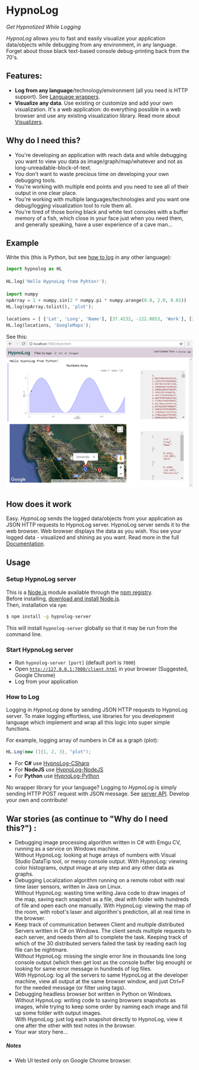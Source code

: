 HypnoLog
==========================
*Get Hypnotized While Logging*

*HypnoLog* allows you to fast and easily visualize your application data/objects while debugging from any environment, in any language. Forget about those black text-based console debug-printing back from the 70's.

## Features:
- **Log from any language**/technology/environment (all you need is HTTP support). See [Language wrappers](documentation#language-wrappers).
- **Visualize any data**. Use existing or customize and add your own visualization. It's a web application: do everything possible in a web browser and use any existing visualization library. Read more about [Visualizers](documentation#Visualizers).  

## Why do I need this?
- You're developing an application with reach data and while debugging you want to view you data as image/graph/map/whatever and not as long-unreadable-block-of-text. 
- You don't want to waste precious time on developing your own debugging tools.
- You're working with multiple end points and you need to see all of their output in one clear place.
- You're working with multiple languages/technologies and you want one debug/logging visualization tool to rule them all.
- You're tired of those boring black and white text consoles with a buffer memory of a fish, which close in your face just when you need them, and generally speaking, have a user experience of a cave man...

## Example
Write this (this is Python, but see [how to log](#how-to-log) in any other language):
```python
import hypnolog as HL

HL.log('Hello HypnoLog from Pyhton!');

import numpy
npArray = 1 + numpy.sin(2 * numpy.pi * numpy.arange(0.0, 2.0, 0.01))
HL.log(npArray.tolist(), 'plot');

locations = [ ['Lat', 'Long', 'Name'], [37.4232, -122.0853, 'Work'], [37.4289, -122.1697, 'University'], [37.6153, -122.3900, 'Airport'], [37.4422, -122.1731, 'Shopping'] ];
HL.log(locations, 'GoogleMaps');
```

See this:
![alt text](/doc/images/screenshot_hypnolog-python-example.png "HypnoLog UI screenshot")

## How does it work
Easy. *HypnoLog* sends the logged data/objects from your application as JSON HTTP requests to HypnoLog server. HypnoLog server sends it to the web browser. Web browser displays the data as you wish. You see your logged data - visualized and shining as you want. Read more in the full [Documentation](documentation).

## Usage

### Setup HypnoLog server
This is a [Node.js](https://nodejs.org/en/) module available through the [npm registry](https://www.npmjs.com/).  
Before installing, [download and install Node.js](https://nodejs.org/en/download/).  
Then, installation via `npm`:
```bash
$ npm install -g hypnolog-server
```
This will install `hypnolog-server` globally so that it may be run from the command line.

### Start HypnoLog server
- Run `hypnolog-server [port]` (default port is `7000`)
- Open [`http://127.0.0.1:7000/client.html`](http://127.0.0.1:7000/client.html) in your browser (Suggested, Google Chrome)
- Log from your application

### How to Log
Logging in *HypnoLog* done by sending JSON HTTP requests to HypnoLog server. To make logging effortless, use libraries for you development language which implement and wrap all this logic into super simple functions.

For example, logging array of numbers in C# as a graph (plot):
```csharp
HL.Log(new []{1, 2, 3}, "plot");
```

- For **C#** use [HypnoLog-CSharp](https://github.com/SimonLdj/hypnolog-csharp)
- For **NodeJS** use [HypnoLog-NodeJS](https://github.com/SimonLdj/hypnolog-nodejs)
- For **Python** use [HypnoLog-Python ](https://github.com/SimonLdj/hypnolog-python)

No wrapper library for your language? Logging to *HypnoLog* is simply sending HTTP POST request with JSON message. See [server API](/doc/api-doc.md). Develop your own and contribute!

## War stories (as continue to "Why do I need this?") :
- Debugging image processing algorithm written in C# with Emgu CV, running as a service on Windows machine.  
  Without HypnoLog: looking at huge arrays of numbers with Visual Studio DataTip tool, or messy console output.
  With HypnoLog: viewing color histograms, output image at any step and any other data as graphs.  
- Debugging Localization algorithm running on a remote robot with real time laser sensors, written in Java on Linux.  
  Without HypnoLog: wasting time writing Java code to draw images of the map, saving each snapshot as a file, deal with folder with hundreds of file and open each one manually.
  With HypnoLog: viewing the map of the room, with robot's laser and algorithm's prediction, all at real time in the browser.  
- Keep track of communication between Client and multiple distributed Servers written in C# on Windows. The client sends multiple requests to each server, and needs them all to complete the task. Keeping track of which of the 30 distributed servers failed the task by reading each log file can be nightmare.  
  Without HypnoLog: missing the single error line in thousands line long console output (which then get lost as the console buffer big enough) or looking for same error message in hundreds of log files.  
  With HypnoLog: log all the servers to same HypnoLog at the developer machine, view all output at the same browser window, and just Ctrl+F for the needed message (or filter using tags). 
- Debugging headless browser bot written in Python on Windows.  
  Without HypnoLog: writing code to saving browsers snapshots as images, while trying to keep some order by naming each image and fill up some folder with output images.  
  With HypnoLog: just log each snapshot directly to HypnoLog, view it one after the other with text notes in the browser.
- Your war story here...

##### Notes
- Web UI tested only on Google Chrome browser.


[documentation]: doc/HypnoLog-documentation.md

